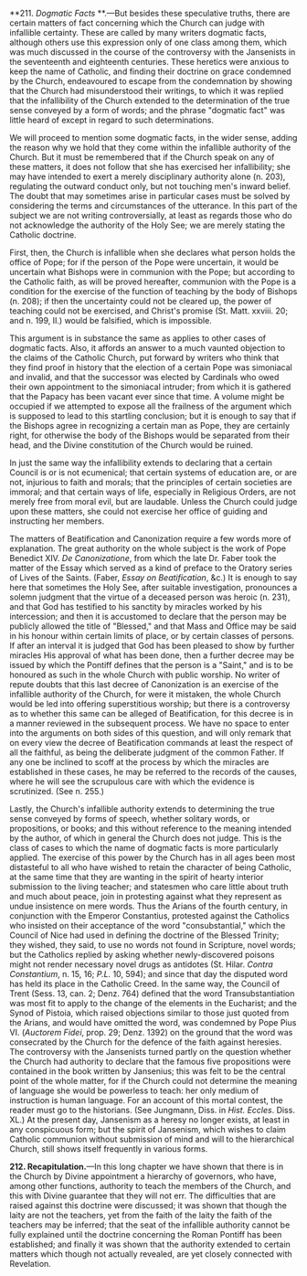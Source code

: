 **211. *Dogmatic Facts* **.—But besides these speculative truths, there are certain matters of fact concerning which the Church can judge with infallible certainty. These are called by many writers dogmatic facts, although others use this expression only of one class among them, which was much discussed in the course of the controversy with the Jansenists in the seventeenth and eighteenth centuries. These heretics were anxious to keep the name of Catholic, and finding their doctrine on grace condemned by the Church, endeavoured to escape from the condemnation by showing that the Church had misunderstood their writings, to which it was replied that the infallibility of the Church extended to the determination of the true sense conveyed by a form of words; and the phrase "dogmatic fact" was little heard of except in regard to such determinations.

We will proceed to mention some dogmatic facts, in the wider sense, adding the reason why we hold that they come within the infallible authority of the Church. But it must be remembered that if the Church speak on any of these matters, it does not follow that she has exercised her infallibility; she may have intended to exert a merely disciplinary authority alone (n. 203), regulating the outward conduct only, but not touching men's inward belief. The doubt that may sometimes arise in particular cases must be solved by considering the terms and circumstances of the utterance. In this part of the subject we are not writing controversially, at least as regards those who do not acknowledge the authority of the Holy See; we are merely stating the Catholic doctrine.

First, then, the Church is infallible when she declares what person holds the office of Pope; for if the person of the Pope were uncertain, it would be uncertain what Bishops were in communion with the Pope; but according to the Catholic faith, as will be proved hereafter, communion with the Pope is a condition for the exercise of the function of teaching by the body of Bishops (n. 208); if then the uncertainty could not be cleared up, the power of teaching could not be exercised, and Christ's promise (St. Matt. xxviii. 20; and n. 199, II.) would be falsified, which is impossible.

This argument is in substance the same as applies to other cases of dogmatic facts. Also, it affords an answer to a much vaunted objection to the claims of the Catholic Church, put forward by writers who think that they find proof in history that the election of a certain Pope was simoniacal and invalid, and that the successor was elected by Cardinals who owed their own appointment to the simoniacal intruder; from which it is gathered that the Papacy has been vacant ever since that time. A volume might be occupied if we attempted to expose all the frailness of the argument which is supposed to lead to this startling conclusion; but it is enough to say that if the Bishops agree in recognizing a certain man as Pope, they are certainly right, for otherwise the body of the Bishops would be separated from their head, and the Divine constitution of the Church would be ruined.

In just the same way the infallibility extends to declaring that a certain Council is or is not ecumenical; that certain systems of education are, or are not, injurious to faith and morals; that the principles of certain societies are immoral; and that certain ways of life, especially in Religious Orders, are not merely free from moral evil, but are laudable. Unless the Church could judge upon these matters, she could not exercise her office of guiding and instructing her members.

The matters of Beatification and Canonization require a few words more of explanation. The great authority on the whole subject is the work of Pope Benedict XIV. *De Canonizatione*, from which the late Dr. Faber took the matter of the Essay which served as a kind of preface to the Oratory series of Lives of the Saints. (Faber, *Essay on Beatification*, &c.) It is enough to say here that sometimes the Holy See, after suitable investigation, pronounces a solemn judgment that the virtue of a deceased person was heroic (n. 231), and that God has testified to his sanctity by miracles worked by his intercession; and then it is accustomed to declare that the person may be publicly allowed the title of "Blessed," and that Mass and Office may be said in his honour within certain limits of place, or by certain classes of persons. If after an interval it is judged that God has been pleased to show by further miracles His approval of what has been done, then a further decree may be issued by which the Pontiff defines that the person is a "Saint," and is to be honoured as such in the whole Church with public worship. No writer of repute doubts that this last decree of Canonization is an exercise of the infallible authority of the Church, for were it mistaken, the whole Church would be led into offering superstitious worship; but there is a controversy as to whether this same can be alleged of Beatification, for this decree is in a manner reviewed in the subsequent process. We have no space to enter into the arguments on both sides of this question, and will only remark that on every view the decree of Beatification commands at least the respect of all the faithful, as being the deliberate judgment of the common Father. If any one be inclined to scoff at the process by which the miracles are established in these cases, he may be referred to the records of the causes, where he will see the scrupulous care with which the evidence is scrutinized. (See n. 255.)

Lastly, the Church's infallible authority extends to determining the true sense conveyed by forms of speech, whether solitary words, or propositions, or books; and this without reference to the meaning intended by the author, of which in general the Church does not judge. This is the class of cases to which the name of dogmatic facts is more particularly applied. The exercise of this power by the Church has in all ages been most distasteful to all who have wished to retain the character of being Catholic, at the same time that they are wanting in the spirit of hearty interior submission to the living teacher; and statesmen who care little about truth and much about peace, join in protesting against what they represent as undue insistence on mere words. Thus the Arians of the fourth century, in conjunction with the Emperor Constantius, protested against the Catholics who insisted on their acceptance of the word "consubstantial," which the Council of Nice had used in defining the doctrine of the Blessed Trinity; they wished, they said, to use no words not found in Scripture, novel words; but the Catholics replied by asking whether newly-discovered poisons might not render necessary novel drugs as antidotes (St. Hilar. *Contra Constantium*, n. 15, 16; *P.L.* 10, 594); and since that day the disputed word has held its place in the Catholic Creed. In the same way, the Council of Trent (Sess. 13, can. 2; Denz. 764) defined that the word Transubstantiation was most fit to apply to the change of the elements in the Eucharist; and the Synod of Pistoia, which raised objections similar to those just quoted from the Arians, and would have omitted the word, was condemned by Pope Pius VI. (*Auctorem Fidei*, prop. 29; Denz. 1392) on the ground that the word was consecrated by the Church for the defence of the faith against heresies. The controversy with the Jansenists turned partly on the question whether the Church had authority to declare that the famous five propositions were contained in the book written by Jansenius; this was felt to be the central point of the whole matter, for if the Church could not determine the meaning of language she would be powerless to teach: her only medium of instruction is human language. For an account of this mortal contest, the reader must go to the historians. (See Jungmann, Diss. in *Hist. Eccles*. Diss. XL.) At the present day, Jansenism as a heresy no longer exists, at least in any conspicuous form; but the spirit of Jansenism, which wishes to claim Catholic communion without submission of mind and will to the hierarchical Church, still shows itself frequently in various forms.

**212. Recapitulation.**—In this long chapter we have shown that there is in the Church by Divine appointment a hierarchy of governors, who have, among other functions, authority to teach the members of the Church, and this with Divine guarantee that they will not err. The difficulties that are raised against this doctrine were discussed; it was shown that though the laity are not the teachers, yet from the faith of the laity the faith of the teachers may be inferred; that the seat of the infallible authority cannot be fully explained until the doctrine concerning the Roman Pontiff has been established; and finally it was shown that the authority extended to certain matters which though not actually revealed, are yet closely connected with Revelation.
